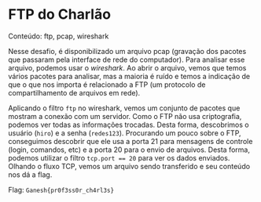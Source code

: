 # FTP do Charlão
Conteúdo: ftp, pcap, wireshark

Nesse desafio, é disponibilizado um arquivo pcap (gravação dos pacotes que
passaram pela interface de rede do computador). Para analisar esse arquivo,
podemos usar o *wireshark*. Ao abrir o arquivo, vemos que temos vários pacotes
para analisar, mas a maioria é ruído e temos a indicação de que o que nos importa
é relacionado a FTP (um protocolo de compartilhamento de arquivos em rede).

Aplicando o filtro `ftp` no wireshark, vemos um conjunto de pacotes que mostram
a conexão com um servidor. Como o FTP não usa criptografia, podemos ver todas
as informações trocadas. Desta forma, descobrimos o usuário (`hiro`) e a senha
(`redes123`). Procurando um pouco sobre o FTP, conseguimos descobrir que ele
usa a porta 21 para mensagens de controle (login, comandos, etc) e a porta 20
para o envio de arquivos. Desta forma, podemos utilizar o filtro `tcp.port ==
20` para ver os dados enviados. Olhando o fluxo TCP, vemos um arquivo sendo
transferido e seu conteúdo nos dá a flag.

Flag: `Ganesh{pr0f3ss0r_ch4rl3s}`
